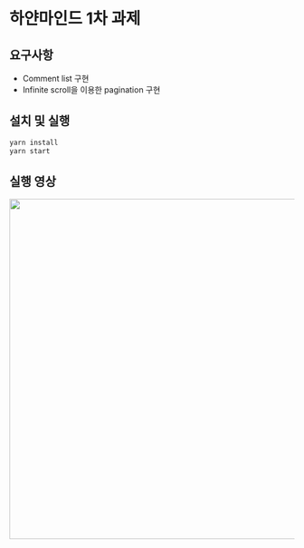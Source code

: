 # 하얀마인드 1차 과제

## 요구사항

- Comment list 구현
- Infinite scroll을 이용한 pagination 구현

## 설치 및 실행

```txt
yarn install
yarn start
```

## 실행 영상

<p align="center">
  <img width="600" src="https://user-images.githubusercontent.com/9590693/127138398-b1086d84-1bf5-45d4-8764-a4e2489064ec.gif" />
</p>
